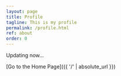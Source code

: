 ```yaml
---
layout: page
title: Profile
tagline: This is my profile
permalink: /profile.html
ref: about
order: 0
---
```


Updating now...


[Go to the Home Page]({{ '/' | absolute_url }})
